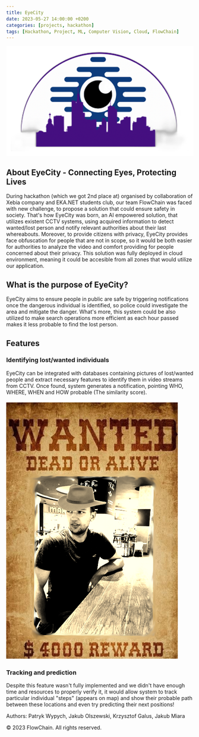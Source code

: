 ```yaml
---
title: EyeCity
date: 2023-05-27 14:00:00 +0200
categories: [projects, hackathon]
tags: [Hackathon, Project, ML, Computer Vision, Cloud, FlowChain]
---
```


![EyeCity Logo](/assets/img/EyeCity_logo.png)

## About EyeCity - Connecting Eyes, Protecting Lives
During hackathon (which we got 2nd place at) organised by collaboration of Xebia company and EKA.NET students club, our team FlowChain was faced with new challenge, to propose a solution that could ensure safety in society. That's how EyeCity was born, an AI empowered solution, that utilizes existent CCTV systems, using acquired information to detect wanted/lost person and notify relevant authorities about their last whereabouts. Moreover, to provide citizens with privacy, EyeCity provides face obfuscation for people that are not in scope, so it would be both easier for authorities to analyze the video and comfort providing for people concerned about their privacy. This solution was fully deployed in cloud environment, meaning it could be accesible from all zones that would utilize our application.   

## What is the purpose of EyeCity?
EyeCity aims to ensure people in public are safe by triggering notifications once the dangerous individual is identified, so police could investigate the area and mitigate the danger. What's more, this system could be also utilized to make search operations more efficient as each hour passed makes it less probable to find the lost person.

## Features

### Identifying lost/wanted individuals
EyeCity can be integrated with databases containing pictures of lost/wanted people and extract necessary features to identify them in video streams from CCTV. Once found, system generates a notification, pointing WHO, WHERE, WHEN and HOW probable (The similarity score).


![Gal Wanted](/assets/img/Gal_wanted.png)

### Tracking and prediction
Despite this feature wasn't fully implemented and we didn't have enough time and resources to properly verify it, it would allow system to track particular individual "steps" (appears on map) and show their probable path between these locations and even try predicting their next positions!

Authors: Patryk Wypych, Jakub Olszewski, Krzysztof Galus, Jakub Miara

© 2023 FlowChain. All rights reserved.